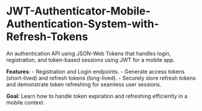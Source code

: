 # JWT-Authenticator-Mobile-Authentication-System-with-Refresh-Tokens
An authentication API using JSON-Web Tokens that handles login, registration, and token-based sessions using JWT for a mobile app.

 
**Features**:
     - Registration and Login  endpoints.
     - Generate access tokens (short-lived) and refresh tokens (long-lived).
     - Securely store refresh tokens and demonstrate token refreshing for seamless user sessions.

**Goal**: Learn how to handle token expiration and refreshing efficiently in a mobile context.